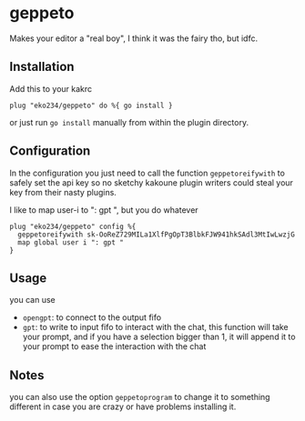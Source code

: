 # geppeto
Makes your editor a "real boy", I think it was the fairy tho, but idfc.

## Installation
Add this to your kakrc
``` kak
plug "eko234/geppeto" do %{ go install }
```
or just run `go install` manually from within the plugin directory.

## Configuration
In the configuration you just need to call the function `geppetoreifywith`
to safely set the api key so no sketchy kakoune plugin writers could steal your
key from their nasty plugins.

I like to map user-i to ": gpt ", but you do whatever
``` kak
plug "eko234/geppeto" config %{
  geppetoreifywith 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
  map global user i ": gpt "
}
```

## Usage
you can use
  - `opengpt`: to connect to the output fifo
  - `gpt`: to write to input fifo to interact with the chat, this function will take your prompt, and if you have a selection bigger than 1, it will append it to your prompt to ease the interaction with the chat


## Notes
you can also use the option `geppetoprogram` to change it to something different in case you are crazy or have problems installing it.
